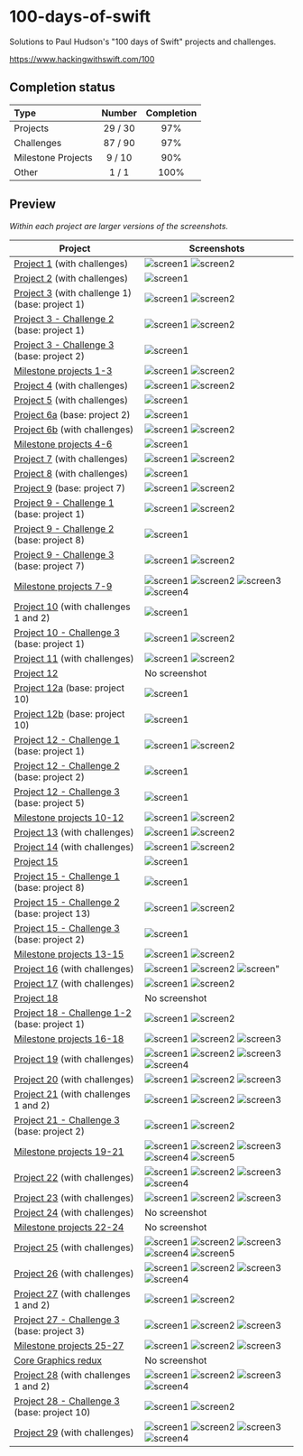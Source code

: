 # 100-days-of-swift

Solutions to Paul Hudson's "100 days of Swift" projects and challenges.

https://www.hackingwithswift.com/100

## Completion status

Type               | Number  | Completion
:---               |  :---:  |   :---:
Projects           | 29 / 30 | 97%
Challenges         | 87 / 90 | 97%
Milestone Projects |  9 / 10 | 90%
Other              |  1 / 1  | 100%

## Preview

*Within each project are larger versions of the screenshots.*

Project                                                                    |Screenshots
---                                                                        |---
[Project 1](01-Project1) (with challenges)                                 | ![screen1](01-Project1/screenshots/small/screen01.png) ![screen2](01-Project1/screenshots/small/screen02.png) |
[Project 2](02-Project2) (with challenges)                                 | ![screen1](02-Project2/screenshots/small/screen01.png) |
[Project 3](03-Project3) (with challenge 1) (base: project 1)              | ![screen1](03-Project3/screenshots/small/screen01.png) ![screen2](03-Project3/screenshots/small/screen02.png) |
[Project 3 - Challenge 2](04-Project3-Challenge2) (base: project 1)        | ![screen1](04-Project3-Challenge2/screenshots/small/screen01.png) ![screen2](04-Project3-Challenge2/screenshots/small/screen02.png) |
[Project 3 - Challenge 3](05-Project3-Challenge3) (base: project 2)        | ![screen1](05-Project3-Challenge3/screenshots/small/screen01.png) |
[Milestone projects 1-3](06-Milestone-Projects1-3)                         | ![screen1](06-Milestone-Projects1-3/screenshots/small/screen01.png) ![screen2](06-Milestone-Projects1-3/screenshots/small/screen02.png) |
[Project 4](07-Project4) (with challenges)                                 | ![screen1](07-Project4/screenshots/small/screen01.png) ![screen2](07-Project4/screenshots/small/screen02.png) |
[Project 5](08-Project5) (with challenges)                                 | ![screen1](08-Project5/screenshots/small/screen01.png) |
[Project 6a](09-Project6a) (base: project 2)                               | ![screen1](09-Project6a/screenshots/small/screen01.png) |
[Project 6b](10-Project6b) (with challenges)                               | ![screen1](10-Project6b/screenshots/small/screen01.png) ![screen2](10-Project6b/screenshots/small/screen02.png) |
[Milestone projects 4-6](11-Milestone-Projects4-6)                         | ![screen1](11-Milestone-Projects4-6/screenshots/small/screen01.png) |
[Project 7](12-Project7) (with challenges)                                 | ![screen1](12-Project7/screenshots/small/screen01.png) ![screen2](12-Project7/screenshots/small/screen02.png) |
[Project 8](13-Project8) (with challenges)                                 | ![screen1](13-Project8/screenshots/small/screen01.png) |
[Project 9](14-Project9) (base: project 7)                                 | ![screen1](14-Project9/screenshots/small/screen01.png) ![screen2](14-Project9/screenshots/small/screen02.png) |
[Project 9 - Challenge 1](15-Project9-Challenge1) (base: project 1)        | ![screen1](15-Project9-Challenge1/screenshots/small/screen01.png) ![screen2](15-Project9-Challenge1/screenshots/small/screen02.png) |
[Project 9 - Challenge 2](16-Project9-Challenge2) (base: project 8)        | ![screen1](16-Project9-Challenge2/screenshots/small/screen01.png) |
[Project 9 - Challenge 3](17-Project9-Challenge3) (base: project 7)        | ![screen1](17-Project9-Challenge3/screenshots/small/screen01.png) ![screen2](17-Project9-Challenge3/screenshots/small/screen02.png) |
[Milestone projects 7-9](18-Milestone-Projects7-9)                         | ![screen1](18-Milestone-Projects7-9/screenshots/small/screen01.png) ![screen2](18-Milestone-Projects7-9/screenshots/small/screen02.png) ![screen3](18-Milestone-Projects7-9/screenshots/small/screen03.png) ![screen4](18-Milestone-Projects7-9/screenshots/small/screen04.png) |
[Project 10](19-Project10) (with challenges 1 and 2)                       | ![screen1](19-Project10/screenshots/small/screen01.png) |
[Project 10 - Challenge 3](20-Project10-Challenge3) (base: project 1)      | ![screen1](20-Project10-Challenge3/screenshots/small/screen01.png) ![screen2](20-Project10-Challenge3/screenshots/small/screen02.png) |
[Project 11](21-Project11)  (with challenges)                              | ![screen1](21-Project11/screenshots/small/screen01.png) ![screen2](21-Project11/screenshots/small/screen02.png) |
[Project 12](22-Project12)                                                 | No screenshot |
[Project 12a](23-Project12a) (base: project 10)                            | ![screen1](23-Project12a/screenshots/small/screen01.png) |
[Project 12b](24-Project12b) (base: project 10)                            | ![screen1](24-Project12b/screenshots/small/screen01.png) |
[Project 12 - Challenge 1](25-Project12-Challenge1) (base: project 1)      | ![screen1](25-Project12-Challenge1/screenshots/small/screen01.png) ![screen2](25-Project12-Challenge1/screenshots/small/screen02.png) |
[Project 12 - Challenge 2](26-Project12-Challenge2) (base: project 2)      | ![screen1](26-Project12-Challenge2/screenshots/small/screen01.png) |
[Project 12 - Challenge 3](27-Project12-Challenge3) (base: project 5)      | ![screen1](27-Project12-Challenge3/screenshots/small/screen01.png) |
[Milestone projects 10-12](28-Milestone-Projects10-12)                     | ![screen1](28-Milestone-Projects10-12/screenshots/small/screen01.png) ![screen2](28-Milestone-Projects10-12/screenshots/small/screen02.png) |
[Project 13](29-Project13) (with challenges)                               | ![screen1](29-Project13/screenshots/small/screen01.png) ![screen2](29-Project13/screenshots/small/screen02.png) |
[Project 14](30-Project14) (with challenges)                               | ![screen1](30-Project14/screenshots/small/screen01.png) ![screen2](30-Project14/screenshots/small/screen02.png) |
[Project 15](31-Project15)                                                 | ![screen1](31-Project15/screenshots/small/screen01.png) |
[Project 15 - Challenge 1](32-Project15-Challenge1) (base: project 8)      | ![screen1](32-Project15-Challenge1/screenshots/small/screen01.png) |
[Project 15 - Challenge 2](33-Project15-Challenge2) (base: project 13)     | ![screen1](33-Project15-Challenge2/screenshots/small/screen01.png) ![screen2](33-Project15-Challenge2/screenshots/small/screen02.png) |
[Project 15 - Challenge 3](34-Project15-Challenge3) (base: project 2)      | ![screen1](34-Project15-Challenge3/screenshots/small/screen01.png) |
[Milestone projects 13-15](35-Milestone-Projects13-15)                     | ![screen1](35-Milestone-Projects13-15/screenshots/small/screen01.png) ![screen2](35-Milestone-Projects13-15/screenshots/small/screen02.png) |
[Project 16](36-Project16) (with challenges)                               | ![screen1](36-Project16/screenshots/small/screen01.png) ![screen2](36-Project16/screenshots/small/screen02.png) ![screen"](36-Project16/screenshots/small/screen03.png) |
[Project 17](37-Project17) (with challenges)                               | ![screen1](37-Project17/screenshots/small/screen01.png) ![screen2](37-Project17/screenshots/small/screen02.png) |
[Project 18](38-Project18)                                                 | No screenshot |
[Project 18 - Challenge 1-2](39-Project18-Challenges1-2) (base: project 1) | ![screen1](39-Project18-Challenges1-2/screenshots/small/screen01.png) ![screen2](39-Project18-Challenges1-2/screenshots/small/screen02.png) |
[Milestone projects 16-18](40-Milestone-Projects16-18)                     | ![screen1](40-Milestone-Projects16-18/screenshots/small/screen01.png) ![screen2](40-Milestone-Projects16-18/screenshots/small/screen02.png) ![screen3](40-Milestone-Projects16-18/screenshots/small/screen03.png) |
[Project 19](41-Project19) (with challenges)                               | ![screen1](41-Project19/screenshots/small/screen01.png) ![screen2](41-Project19/screenshots/small/screen02.png) ![screen3](41-Project19/screenshots/small/screen03.png) ![screen4](41-Project19/screenshots/small/screen04.png) |
[Project 20](42-Project20) (with challenges)                               | ![screen1](42-Project20/screenshots/small/screen01.png) ![screen2](42-Project20/screenshots/small/screen02.png) ![screen3](42-Project20/screenshots/small/screen03.png) |
[Project 21](43-Project21) (with challenges 1 and 2)                       | ![screen1](43-Project21/screenshots/small/screen01.png) ![screen2](43-Project21/screenshots/small/screen02.png) ![screen3](43-Project21/screenshots/small/screen03.png) |
[Project 21 - Challenge 3](44-Project21-Challenge3) (base: project 2)      | ![screen1](44-Project21-Challenge3/screenshots/small/screen01.png) ![screen2](44-Project21-Challenge3/screenshots/small/screen02.png) |
[Milestone projects 19-21](45-Milestone-Projects19-21)                     | ![screen1](45-Milestone-Projects19-21/screenshots/small/screen01.png) ![screen2](45-Milestone-Projects19-21/screenshots/small/screen02.png) ![screen3](45-Milestone-Projects19-21/screenshots/small/screen03.png) ![screen4](45-Milestone-Projects19-21/screenshots/small/screen04.png) ![screen5](45-Milestone-Projects19-21/screenshots/small/screen05.png) |
[Project 22](46-Project22) (with challenges)                               | ![screen1](46-Project22/screenshots/small/screen01.png) ![screen2](46-Project22/screenshots/small/screen02.png) ![screen3](46-Project22/screenshots/small/screen03.png) ![screen4](46-Project22/screenshots/small/screen04.png) |
[Project 23](47-Project23) (with challenges)                               | ![screen1](47-Project23/screenshots/small/screen01.png) ![screen2](47-Project23/screenshots/small/screen02.png) ![screen3](47-Project23/screenshots/small/screen03.png) |
[Project 24](48-Project24) (with challenges)                               | No screenshot |
[Milestone projects 22-24](49-Milestone-Projects22-24)                     | No screenshot |
[Project 25](50-Project25) (with challenges)                               | ![screen1](50-Project25/screenshots/small/screen01.png) ![screen2](50-Project25/screenshots/small/screen02.png) ![screen3](50-Project25/screenshots/small/screen03.png) ![screen4](50-Project25/screenshots/small/screen04.png) ![screen5](50-Project25/screenshots/small/screen05.png) |
[Project 26](51-Project26) (with challenges)                               | ![screen1](51-Project26/screenshots/small/screen01.png) ![screen2](51-Project26/screenshots/small/screen02.png) ![screen3](51-Project26/screenshots/small/screen03.png) ![screen4](51-Project26/screenshots/small/screen04.png) |
[Project 27](52-Project27) (with challenges 1 and 2)                       | ![screen1](52-Project27/screenshots/small/screen01.png) ![screen2](52-Project27/screenshots/small/screen02.png) |
[Project 27 - Challenge 3](53-Project27-Challenge3) (base: project 3)      | ![screen1](53-Project27-Challenge3/screenshots/small/screen01.png) ![screen2](53-Project27-Challenge3/screenshots/small/screen02.png) ![screen3](53-Project27-Challenge3/screenshots/small/screen03.png) |
[Milestone projects 25-27](54-Milestone-Projects25-27)                     | ![screen1](54-Milestone-Projects25-27/screenshots/small/screen01.png) ![screen2](54-Milestone-Projects25-27/screenshots/small/screen02.png) ![screen3](54-Milestone-Projects25-27/screenshots/small/screen03.png) |
[Core Graphics redux](55-CoreGraphics-Redux)                               | No screenshot |
[Project 28](56-Project28) (with challenges 1 and 2)                       | ![screen1](56-Project28/screenshots/small/screen01.png) ![screen2](56-Project28/screenshots/small/screen02.png) ![screen3](56-Project28/screenshots/small/screen03.png) ![screen4](56-Project28/screenshots/small/screen04.png) |
[Project 28 - Challenge 3](57-Project28-Challenge3) (base: project 10)     | ![screen1](57-Project28-Challenge3/screenshots/small/screen01.png) ![screen2](57-Project28-Challenge3/screenshots/small/screen02.png) |
[Project 29](58-Project29) (with challenges)                               | ![screen1](58-Project29/screenshots/small/screen01.png) ![screen2](58-Project29/screenshots/small/screen02.png) ![screen3](58-Project29/screenshots/small/screen03.png) ![screen4](58-Project29/screenshots/small/screen04.png) |
